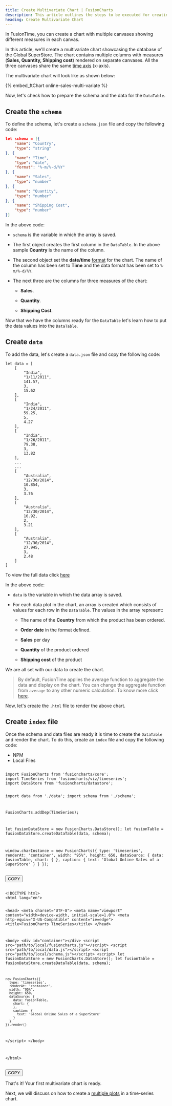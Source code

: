 ```yaml
---
title: Create Multivariate Chart | FusionCharts
description: This article outlines the steps to be executed for creating a multivariate chart.
heading: Create Multivariate Chart
---
```


In FusionTime, you can create a chart with multiple canvases showing different measures in each canvas. 

In this article, we'll create a multivariate chart showcasing the database of the Global SuperStore. The chart contains multiple columns with measures (**Sales, Quantity, Shipping cost**) rendered on separate canvases. All the three canvases share the same [time axis](/fusiontime/fusiontime-component/time-axis) (x-axis).

The multivariate chart will look like as shown below:

{% embed_ftChart online-sales-multi-variate %}

Now, let's check how to prepare the schema and the data for the `DataTable`.

## Create the `schema`

To define the schema, let's create a `schema.json` file and copy the following code:

```JSON
let schema = [{
    "name": "Country",
    "type": "string"
}, {
    "name": "Time",
    "type": "date",
    "format": "%-m/%-d/%Y"
}, {
    "name": "Sales",
    "type": "number"
}, {
    "name": "Quantity",
    "type": "number"
}, {
    "name": "Shipping Cost",
    "type": "number"
}]
```

In the above code:

* `schema` is the variable in which the array is saved.

* The first object creates the first column in the `DataTable`. In the above sample **Country** is the name of the column. 

* The second object set the **date/time** [format](/fusiontime/api-reference/fusiontime-attributes#datetime-format-7) for the chart. The name of the column has been set to **Time** and the data format has been set to `%-m/%-d/%Y`.

* The next three are the columns for three measures of the chart:

    * **Sales**.

    * **Quantity**.

    * **Shipping Cost**. 

Now that we have the columns ready for the `DataTable` let's learn how to put the data values into the `DataTable`.

## Create `data`

To add the data, let's create a `data.json` file and copy the following code:

```
let data = [
    [
        "India",
        "1/11/2011",
        141.57,
        3,
        15.62
    ],
    [
        "India",
        "1/24/2011",
        59.25,
        5,
        4.27
    ],
    [
        "India",
        "1/26/2011",
        79.38,
        3,
        13.82
    ],
    ...
    ...
    [
        "Australia",
        "12/30/2014",
        10.854,
        3,
        3.76
    ],
    [
        "Australia",
        "12/30/2014",
        16.92,
        2,
        3.21
    ],
    [
        "Australia",
        "12/30/2014",
        27.945,
        3,
        2.48
    ]
]
```
To view the full data click [here](https://raw.githubusercontent.com/fusioncharts/dev_centre_docs/fusiontime-beta-release/charts-resources/fusiontime/online-sales-multi-variate/data.json)

In the above code:

* `data` is the variable in which the data array is saved. 

* For each data plot in the chart, an array is created which consists of values for each row in the `DataTable`. The values in the array represent:

    * The name of the **Country** from which the product has been ordered.

    * **Order date** in the format defined.

    * **Sales** per day

    * **Quantity** of the product ordered

    * **Shipping cost** of the product

We are all set with our data to create the chart.

> By default, FusionTime applies the average function to aggregate the data and display on the chart. You can change the aggregate function from `average` to any other numeric calculation. To know more click [here](/fusiontime/getting-started/change-default-aggregation).

Now, let's create the `.html` file to render the above chart.

## Create `index` file

Once the schema and data files are ready it is time to create the `DataTable` and render the chart. To do this, create an `index` file and copy the following code:

<div class="code-wrapper">
<ul class='code-tabs extra-tabs'>
    <li class='active'><a data-toggle='npm'>NPM</a></li>
    <li><a data-toggle='local'>Local Files</a></li>
</ul>
<div class='tab-content extra-tabs'>

<div class='tab npm-tab active'>
<pre><code class="custom-hlc language-javascript">
import FusionCharts from 'fusioncharts/core';
import TimeSeries from 'fusioncharts/viz/timeseries';
import DataStore from 'fusioncharts/datastore';

import data from './data';
import schema from './schema';

FusionCharts.addDep(TimeSeries);

let fusionDataStore = new FusionCharts.DataStore();
let fusionTable = fusionDataStore.createDataTable(data, schema);

window.charInstance = new FusionCharts({
    type: 'timeseries',
    renderAt: 'container',
    width: "95%",
    height: 650,
    dataSource: {
        data: fusionTable,
            chart: {
            },
            caption: {
                text: 'Global Online Sales of a SuperStore'
        }
    }
});
</code></pre>
<button class='btn btn-outline-secondary btn-copy' title='Copy to Clipboard'>COPY</button>
</div>

<div class='tab local-tab'>
<pre><code class="custom-hlc language-javascript">
&lt;!DOCTYPE html&gt;
&lt;html lang="en"&gt;

&lt;head&gt;
  &lt;meta charset="UTF-8"&gt;
  &lt;meta name="viewport" content="width=device-width, initial-scale=1.0"&gt;
  &lt;meta http-equiv="X-UA-Compatible" content="ie=edge"&gt;
  &lt;title&gt;FusionCharts TimeSeries&lt;/title&gt;
&lt;/head&gt;

&lt;body&gt;
  &lt;div id="container"&gt;&lt;/div&gt;
  &lt;script src="path/to/local/fusioncharts.js"&gt;&lt;/script&gt;
  &lt;script src="path/to/local/data.js"&gt;&lt;/script&gt;
  &lt;script src="path/to/local/schema.js"&gt;&lt;/script&gt;
  &lt;script&gt;
    let fusionDataStore = new FusionCharts.DataStore();
    let fusionTable = fusionDataStore.createDataTable(data, schema);

    new FusionCharts({
      type: 'timeseries',
      renderAt: 'container',
      width: "95%",
      height: 650,
      dataSource: {
        data: fusionTable,
        chart: {
        },
        caption: {
          text: 'Global Online Sales of a SuperStore'
        }
      }
    }).render()
  &lt;/script&gt;
&lt;/body&gt;

&lt;/html&gt;
</code></pre>
<button class='btn btn-outline-secondary btn-copy' title='Copy to Clipboard'>COPY</button>
</div>

</div>
</div>

That's it! Your first multivariate chart is ready.

Next, we will discuss on how to create a [multiple plots](/fusiontime/getting-started/create-your-multi-series-chart-in-fusiontime) in a time-series chart.